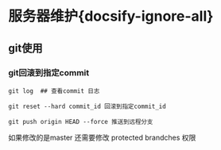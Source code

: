 # 服务器维护{docsify-ignore-all}

## git使用

### git回滚到指定commit

```
git log  ## 查看commit 日志

git reset --hard commit_id 回滚到指定commit_id

git push origin HEAD --force 推送到远程分支
```

如果修改的是master 还需要修改 protected brandches 权限